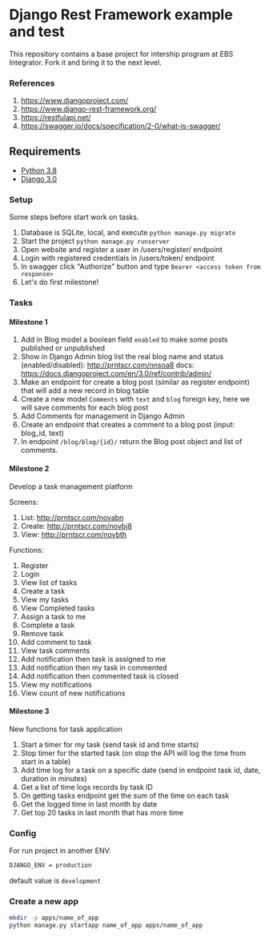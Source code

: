 # Django Rest Framework example and test

This repository contains a base project for intership program at EBS Integrator. Fork it and bring it to the next level.

### References

1. https://www.djangoproject.com/
2. https://www.django-rest-framework.org/
3. https://restfulapi.net/
4. https://swagger.io/docs/specification/2-0/what-is-swagger/

## Requirements
* [Python 3.8](https://docs.python.org/3.8)
* [Django 3.0](https://docs.djangoproject.com/en/3.0)

### Setup

Some steps before start work on tasks.

1. Database is SQLite, local, and execute ```python manage.py migrate```
2. Start the project ```python manage.py runserver```
3. Open website and register a user in /users/register/ endpoint
4. Login with registered credentials in /users/token/ endpoint
5. In swagger click "Authorize" button and type ```Bearer <access token from response>```
6. Let's do first milestone!

### Tasks

#### Milestone 1

1. Add in Blog model a boolean field ```enabled``` to make some posts published or unpublished
2. Show in Django Admin blog list the real blog name and status (enabled/disabled): http://prntscr.com/nnsoa8 docs: https://docs.djangoproject.com/en/3.0/ref/contrib/admin/
3. Make an endpoint for create a blog post (similar as register endpoint) that will add a new record in blog table
4. Create a new model ```Comments``` with ```text``` and ```blog``` foreign key, here we will save comments for each blog post
5. Add Comments for management in Django Admin
6. Create an endpoint that creates a comment to a blog post (input: blog_id, text)
7. In endpoint ```/blog/blog/{id}/``` return the Blog post object and list of comments.

#### Milestone 2

Develop a task management platform

Screens:
1. List: http://prntscr.com/novabn
2. Create: http://prntscr.com/novbj8
3. View: http://prntscr.com/novbth

Functions:
1. Register
2. Login
3. View list of tasks
4. Create a task
5. View my tasks
6. View Completed tasks
7. Assign a task to me
8. Complete a task
9. Remove task
10. Add comment to task
11. View task comments
12. Add notification then task is assigned to me
13. Add notification then my task in commented
14. Add notification then commented task is closed
15. View my notifications
16. View count of new notifications

#### Milestone 3

New functions for task application

1. Start a timer for my task (send task id and time starts)
2. Stop timer for the started task (on stop the API will log the time from start in a table)
3. Add time log for a task on a specific date (send in endpoint task id, date, duration in minutes)
3. Get a list of time logs records by task ID
4. On getting tasks endpoint get the sum of the time on each task
5. Get the logged time in last month by date
6. Get top 20 tasks in last month that has more time


### Config

For run project in another ENV:

```bash
DJANGO_ENV = production
```

default value is ```development```


### Create a new app

```bash
mkdir -p apps/name_of_app
python manage.py startapp name_of_app apps/name_of_app
```
